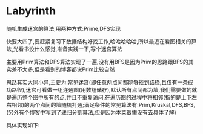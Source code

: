 # Labyrinth
随机生成迷宫的算法,用两种方式:Prime,DFS实现

快要大四了,要赶紧复习下数据结构好找工作,哈哈哈哈哈,所以最近在看图相关的算法,光看书没什么感觉,准备实践一下,写个迷宫算法

主要用Prim算法和DFS算法实现了一遍,没有用BFS是因为Prim的思路跟BFS的其实差不太多,但是看别的博客都说Prim比较自然

思路其实大同小异,主要为:常见迷宫(即任意两点间都能够找到路径,且仅有一条成功路径),迷宫可看做一组连通图(用数组储存),默认所有点间都为墙,我们需要做的就是遍历整个图中所有的点,并且不重复访问,在遍历图的过程中将相邻(指的是上下左右相邻)的两个点间的墙随机打通;满足条件的常见算法有:Prim,Kruskal,DFS,BFS,(另外有个博客中写到了递归分割算法,但是因为本菜很懒没有去具体了解)

具体实现如下:


